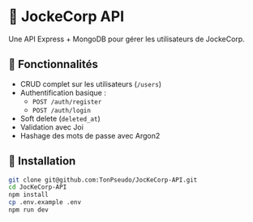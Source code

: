 # 🚀 JockeCorp API

Une API Express + MongoDB pour gérer les utilisateurs de JockeCorp.

## 📂 Fonctionnalités

- CRUD complet sur les utilisateurs (`/users`)
- Authentification basique :
  - `POST /auth/register`
  - `POST /auth/login`
- Soft delete (`deleted_at`)
- Validation avec Joi
- Hashage des mots de passe avec Argon2

## 🔧 Installation

```bash
git clone git@github.com:TonPseudo/JocKeCorp-API.git
cd JocKeCorp-API
npm install
cp .env.example .env
npm run dev
```
